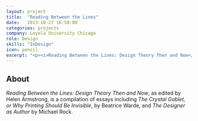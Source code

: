 ```yaml
---
layout: project
title:  "Reading Between the Lines"
date:   2013-10-27 16:58:00
categories: projects
company: Loyola University Chicago
role: Design
skills: "InDesign"
icon: pencil
excerpt: "<p><i>Reading Between the Lines: Design Theory Then and Now</i>, as edited by Helen Armstrong, is a compilation of essays including <i>The Crystal Goblet, or Why Printing Should Be Invisible</i>, by Beatrice Warde, and <i>The Designer as Author</i> by Michael Rock.</p>"
---
```


<article>
	<div class="title-and-info">
		<h2>About</h2>
	</div>
	<div class="content">
		<p><i>Reading Between the Lines: Design Theory Then and Now</i>, as edited by Helen Armstrong, is a compilation of essays including <i>The Crystal Goblet, or Why Printing Should Be Invisible</i>, by Beatrice Warde, and <i>The Designer as Author</i> by Michael Rock.</p>
	</div>
</article>
